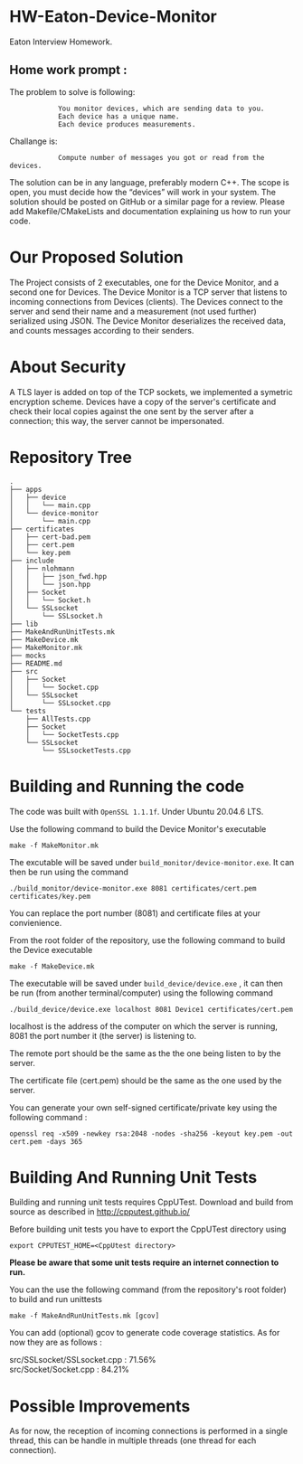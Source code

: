 # HW-Eaton-Device-Monitor
Eaton Interview Homework.

## Home work prompt : 
The problem to solve is following:

                You monitor devices, which are sending data to you.
                Each device has a unique name.
                Each device produces measurements. 

Challange is:

                Compute number of messages you got or read from the devices.

The solution can be in any language, preferably modern C++.
The scope is open, you must decide how the “devices” will work in your system.
The solution should be posted on GitHub or a similar page for a review.
Please add Makefile/CMakeLists and documentation explaining us how to run your code.

# Our Proposed Solution
The Project consists of 2 executables, one for the Device Monitor, and a second one for Devices.
The Device Monitor is a TCP server that listens to incoming connections from Devices (clients).
The Devices connect to the server and send their name and a measurement (not used further) serialized using JSON.
The Device Monitor deserializes the received data, and counts messages according to their senders.
# About Security
A TLS layer is added on top of the TCP sockets, we implemented a symetric encryption scheme. Devices have a copy of the 
server's certificate and check their local copies against the one sent by the server after a connection; this way, 
the server cannot be impersonated.

# Repository Tree
```
.
├── apps
│   ├── device
│   │   └── main.cpp
│   └── device-monitor
│       └── main.cpp
├── certificates
│   ├── cert-bad.pem
│   ├── cert.pem
│   └── key.pem
├── include
│   ├── nlohmann
│   │   ├── json_fwd.hpp
│   │   └── json.hpp
│   ├── Socket
│   │   └── Socket.h
│   └── SSLsocket
│       └── SSLsocket.h
├── lib
├── MakeAndRunUnitTests.mk
├── MakeDevice.mk
├── MakeMonitor.mk
├── mocks
├── README.md
├── src
│   ├── Socket
│   │   └── Socket.cpp
│   └── SSLsocket
│       └── SSLsocket.cpp
└── tests
    ├── AllTests.cpp
    ├── Socket
    │   └── SocketTests.cpp
    └── SSLsocket
        └── SSLsocketTests.cpp
```

# Building and Running the code
The code was built with `OpenSSL 1.1.1f`. Under Ubuntu 20.04.6 LTS. 

Use the following command to build the Device Monitor's executable
```
make -f MakeMonitor.mk
```
The excutable will be saved under `build_monitor/device-monitor.exe`. It can then be run using the command 
```
./build_monitor/device-monitor.exe 8081 certificates/cert.pem certificates/key.pem
```
You can replace the port number (8081) and certificate files at your convienience.

From the root folder of the repository, use the following command to build the Device executable 
```
make -f MakeDevice.mk
```
The executable will be saved under `build_device/device.exe` , it can then be run (from another terminal/computer) using the following command

```
./build_device/device.exe localhost 8081 Device1 certificates/cert.pem 
```
localhost is the address of the computer on which the server is running, 8081 the port number it (the server) is listening to.

The remote port should be the same as the the one being listen to by the server.

The certificate  file (cert.pem) should be the same as the one used by the server.

You can generate your own self-signed certificate/private key using the following command : 
```
openssl req -x509 -newkey rsa:2048 -nodes -sha256 -keyout key.pem -out cert.pem -days 365
```

# Building And Running Unit Tests
Building and running unit tests requires CppUTest. Download and build from source as described in http://cpputest.github.io/

Before building unit tests you have to export the CppUTest directory using 
```
export CPPUTEST_HOME=<CppUtest directory>
```

**Please be aware that some unit tests require an internet connection to run.**

You can the use the following command (from the repository's root folder) to build and run unittests 
```
make -f MakeAndRunUnitTests.mk [gcov]
```
You can add (optional) gcov to generate code coverage statistics. As for now they are as follows : 

 src/SSLsocket/SSLsocket.cpp : 71.56%  
 src/Socket/Socket.cpp : 84.21% 

 # Possible Improvements
 As for now, the reception of incoming connections is performed in a single thread, this can be handle in multiple threads (one thread for each connection).
 

